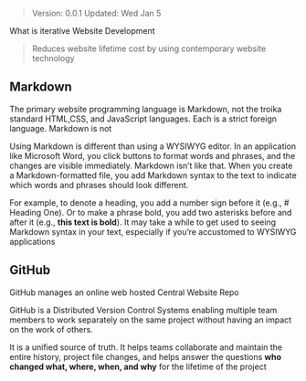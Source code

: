 
>Version: 0.0.1
Updated: Wed Jan 5

What is iterative Website Development

>Reduces website lifetime cost by using contemporary website technology

## Markdown

The primary website programming language is Markdown, not the troika standard HTML,CSS, and JavaScript languages. Each is a strict foreign language. Markdown is not

Using Markdown is different than using a WYSIWYG editor. In an application like Microsoft Word, you click buttons to format words and phrases, and the changes are visible immediately. Markdown isn’t like that. When you create a Markdown-formatted file, you add Markdown syntax to the text to indicate which words and phrases should look different.

For example, to denote a heading, you add a number sign before it (e.g., # Heading One). Or to make a phrase bold, you add two asterisks before and after it (e.g., **this text is bold**). It may take a while to get used to seeing Markdown syntax in your text, especially if you’re accustomed to WYSIWYG applications

## GitHub

GitHub manages an online web hosted Central Website Repo

GitHub is a Distributed Version Control Systems enabling multiple team members to work separately on the same project without having an impact on the work of others. 

It is a unified source of truth. It helps teams collaborate and maintain the entire history, project file changes, and helps answer the questions **who changed what, where, when, and why** for the lifetime of the project